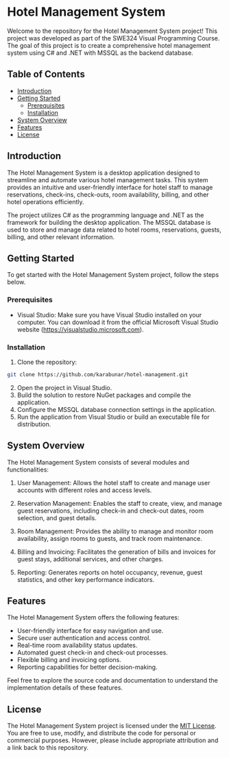 # Hotel Management System

Welcome to the repository for the Hotel Management System project! This project was developed as part of the SWE324 Visual Programming Course. The goal of this project is to create a comprehensive hotel management system using C# and .NET with MSSQL as the backend database.

## Table of Contents

- [Introduction](#introduction)
- [Getting Started](#getting-started)
  - [Prerequisites](#prerequisites)
  - [Installation](#installation)
- [System Overview](#system-overview)
- [Features](#features)
- [License](#license)

## Introduction

The Hotel Management System is a desktop application designed to streamline and automate various hotel management tasks. This system provides an intuitive and user-friendly interface for hotel staff to manage reservations, check-ins, check-outs, room availability, billing, and other hotel operations efficiently.

The project utilizes C# as the programming language and .NET as the framework for building the desktop application. The MSSQL database is used to store and manage data related to hotel rooms, reservations, guests, billing, and other relevant information.

## Getting Started

To get started with the Hotel Management System project, follow the steps below.

### Prerequisites

- Visual Studio: Make sure you have Visual Studio installed on your computer. You can download it from the official Microsoft Visual Studio website (https://visualstudio.microsoft.com).

### Installation

1. Clone the repository:

```bash
git clone https://github.com/karabunar/hotel-management.git
```

2. Open the project in Visual Studio.
3. Build the solution to restore NuGet packages and compile the application.
4. Configure the MSSQL database connection settings in the application.
5. Run the application from Visual Studio or build an executable file for distribution.

## System Overview

The Hotel Management System consists of several modules and functionalities:

1. User Management: Allows the hotel staff to create and manage user accounts with different roles and access levels.

2. Reservation Management: Enables the staff to create, view, and manage guest reservations, including check-in and check-out dates, room selection, and guest details.

3. Room Management: Provides the ability to manage and monitor room availability, assign rooms to guests, and track room maintenance.

4. Billing and Invoicing: Facilitates the generation of bills and invoices for guest stays, additional services, and other charges.

5. Reporting: Generates reports on hotel occupancy, revenue, guest statistics, and other key performance indicators.

## Features

The Hotel Management System offers the following features:

- User-friendly interface for easy navigation and use.
- Secure user authentication and access control.
- Real-time room availability status updates.
- Automated guest check-in and check-out processes.
- Flexible billing and invoicing options.
- Reporting capabilities for better decision-making.

Feel free to explore the source code and documentation to understand the implementation details of these features.

## License

The Hotel Management System project is licensed under the [MIT License](LICENSE). You are free to use, modify, and distribute the code for personal or commercial purposes. However, please include appropriate attribution and a link back to this repository.
